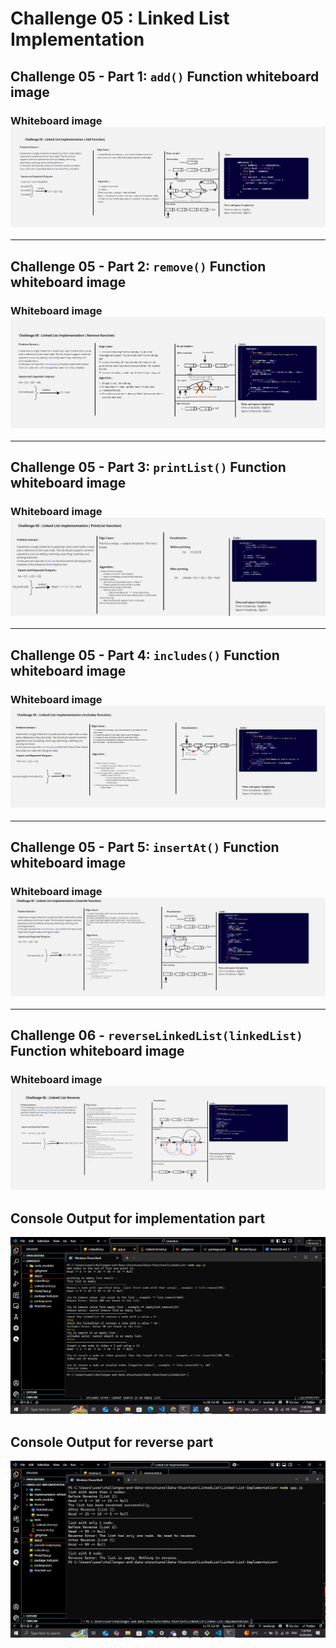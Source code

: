 # Challenge 05 : Linked List Implementation

## Challenge 05 - Part 1: `add()` Function whiteboard image

### Whiteboard image ![add function](./docs/implementation-whiteboard-images/add-whiteboard.jpg)

---

## Challenge 05 - Part 2: `remove()` Function whiteboard image

### Whiteboard image ![remove function](./docs/implementation-whiteboard-images/remove-whiteboard.jpg)

---

## Challenge 05 - Part 3: `printList()` Function whiteboard image

### Whiteboard image ![printList function](./docs/implementation-whiteboard-images/printList-whiteboard.jpg)

---

## Challenge 05 - Part 4: `includes()` Function whiteboard image

### Whiteboard image ![includes function](./docs/implementation-whiteboard-images/includes-whiteboard.jpg)

---

## Challenge 05 - Part 5: `insertAt()` Function whiteboard image

### Whiteboard image ![insertAt function](./docs/implementation-whiteboard-images/insertAt-whiteboard.jpg)

---

## Challenge 06 - `reverseLinkedList(linkedList)` Function whiteboard image

### Whiteboard image ![insertAt function](./docs/reverse-whiteboard.jpg)

## Console Output for implementation part

![Console Output](./docs/console-output-implementation.png)

## Console Output for reverse part

![Console Output](./docs/console-output-reverse.png)
